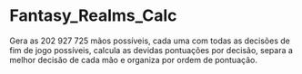 # Fantasy_Realms_Calc
 Gera as 202 927 725 mãos possíveis, cada uma com todas as decisões de fim de jogo possíveis, calcula as devidas pontuações por decisão, separa a melhor decisão de cada mão e organiza por ordem de pontuação.
